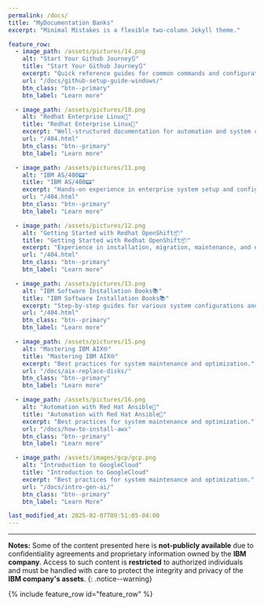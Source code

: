 ```yaml
---
permalink: /docs/
title: "MyDocumentation Banks"
excerpt: "Minimal Mistakes is a flexible two-column Jekyll theme."

feature_row:
  - image_path: /assets/pictures/14.png
    alt: "Start Your Github Journey🔃"
    title: "Start Your Github Journey🔃"
    excerpt: "Quick reference guides for common commands and configurations."
    url: "/docs/github-setup-guide-windows/"
    btn_class: "btn--primary"
    btn_label: "Learn more"

  - image_path: /assets/pictures/10.png
    alt: "Redhat Enterprise Linux🎩"
    title: "Redhat Enterprise Linux🎩"
    excerpt: "Well-structured documentation for automation and system configurations."
    url: "/404.html"
    btn_class: "btn--primary"
    btn_label: "Learn more"

  - image_path: /assets/pictures/11.png
    alt: "IBM AS/400📟"
    title: "IBM AS/400📟"
    excerpt: "Hands-on experience in enterprise system setup and configuration."
    url: "/404.html"
    btn_class: "btn--primary"
    btn_label: "Learn more"

  - image_path: /assets/pictures/12.png
    alt: "Getting Started with Redhat OpenShift📦"
    title: "Getting Started with Redhat OpenShift📦"
    excerpt: "Experience in installation, migration, maintenance, and optimization."
    url: "/404.html"
    btn_class: "btn--primary"
    btn_label: "Learn more"

  - image_path: /assets/pictures/13.png
    alt: "IBM Software Installation Books📚"
    title: "IBM Software Installation Books📚"
    excerpt: "Step-by-step guides for various system configurations and automations."
    url: "/404.html"
    btn_class: "btn--primary"
    btn_label: "Learn more"

  - image_path: /assets/pictures/15.png
    alt: "Mastering IBM AIX🌐"
    title: "Mastering IBM AIX🌐"
    excerpt: "Best practices for system maintenance and optimization."
    url: "/docs/aix-replace-disks/"
    btn_class: "btn--primary"
    btn_label: "Learn more"

  - image_path: /assets/pictures/16.png
    alt: "Automation with Red Hat Ansible🤖"
    title: "Automation with Red Hat Ansible🤖"
    excerpt: "Best practices for system maintenance and optimization."
    url: "/docs/how-to-install-awx"
    btn_class: "btn--primary"
    btn_label: "Learn more"

  - image_path: /assets/images/gcp/gcp.png
    alt: "Introduction to GoogleCloud"
    title: "Introduction to GoogleCloud"
    excerpt: "Best practices for system maintenance and optimization."
    url: "/docs/intro-gen-ai/"
    btn_class: "btn--primary"
    btn_label: "Learn More"

last_modified_at: 2025-02-07T09:51:05-04:00
---
```

---
**Notes:** Some of the content presented here is **not-publicly available** due to confidentiality agreements and proprietary information owned by the **IBM company**. Access to such content is **restricted** to authorized individuals and must be handled with care to protect the integrity and privacy of the **IBM company's assets**.
{: .notice--warning}

{% include feature_row id="feature_row" %}